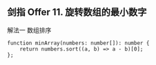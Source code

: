 ## 剑指 Offer 11. 旋转数组的最小数字

解法一 数组排序
```
function minArray(numbers: number[]): number {
    return numbers.sort((a, b) => a - b)[0];
};
```
